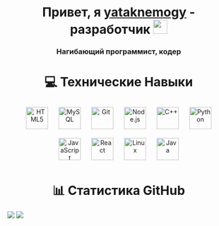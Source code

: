 <h1 align="center">Привет, я <a href="https://github.com/yataknemogy" target="_blank">yataknemogy</a>  - разработчик 
<img src="https://github.com/blackcater/blackcater/raw/main/images/Hi.gif" height="32"/></h1>
<h3 align="center">Нагибающий программист, кодер<h3>
  
<h1 align="center">💻 Технические Навыки</h1>
<div align="center">  
  <a href="https://en.wikipedia.org/wiki/HTML5" target="_blank"><img style="margin: 10" src="https://profilinator.rishav.dev/skills-assets/html5-original-wordmark.svg" alt="HTML5" height="50" /></a>  
  <a href="https://www.mysql.com/" target="_blank"><img style="margin: 10" src="https://profilinator.rishav.dev/skills-assets/mysql-original-wordmark.svg" alt="MySQL" height="50" /></a>  
  <a href="https://github.com/" target="_blank"><img style="margin: 10" src="https://profilinator.rishav.dev/skills-assets/git-scm-icon.svg" alt="Git" height="50" /></a>  
  <a href="https://nodejs.org/" target="_blank"><img style="margin: 10" src="https://profilinator.rishav.dev/skills-assets/nodejs-original-wordmark.svg" alt="Node.js" height="50" /></a>  
  <a href="https://www.cplusplus.com/" target="_blank"><img style="margin: 10" src="https://profilinator.rishav.dev/skills-assets/cplusplus-original.svg" alt="C++" height="50" /></a>  
  <a href="https://www.python.org/" target="_blank"><img style="margin: 10" src="https://profilinator.rishav.dev/skills-assets/python-original.svg" alt="Python" height="50" /></a>  
  <a href="https://www.javascript.com/" target="_blank"><img style="margin: 10" src="https://profilinator.rishav.dev/skills-assets/javascript-original.svg" alt="JavaScript" height="50" /></a>  
  <a href="https://reactjs.org/" target="_blank"><img style="margin: 10" src="https://profilinator.rishav.dev/skills-assets/react-original-wordmark.svg" alt="React" height="50" /></a>  
  <a href="https://www.linux.org/" target="_blank"><img style="margin: 10" src="https://profilinator.rishav.dev/skills-assets/linux-original.svg" alt="Linux" height="50" /></a>  
  <a href="https://www.java.com/" target="_blank"><img style="margin: 10" src="https://profilinator.rishav.dev/skills-assets/java-original-wordmark.svg" alt="Java" height="50" /></a>  
</div>

<h1 align="center">📊 Статистика GitHub</h1>
<div>
  <img align=top src="https://github-readme-stats.vercel.app/api?username=yataknemogy&show_icons=true&bg_color=00000000&hide_border=true&locale=ru&text_color=868686&include_all_commits=true&text_bold=false">
  <img src="https://github-readme-stats.vercel.app/api/top-langs/?username=yataknemogy&hide_border=true&include_all_commits=true&count_private=false&layout=compact&custom_title=Часто%20используемые%20языки&locale=ru&bg_color=ffffff00&text_color=868686">
</div>
<!--
**yataknemogy/yataknemogy** is a ✨ _special_ ✨ repository because its `README.md` (this file) appears on your GitHub profile.

Here are some ideas to get you started:

- 🔭 I’m currently working on ...
- 🌱 I’m currently learning ...
- 👯 I’m looking to collaborate on ...
- 🤔 I’m looking for help with ...
- 💬 Ask me about ...
- 📫 How to reach me: ...
- 😄 Pronouns: ...
- ⚡ Fun fact: ...
-->
